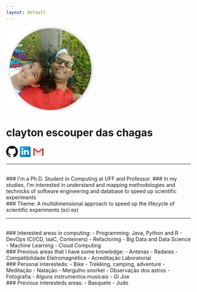 ```yaml
---
layout: default
---
```

![me_mary_round_240px.png](me_mary_round_240px.png)

# clayton escouper das chagas
[![ghub_logo_32px.png](ghub_logo_32px.png "github.com/claytonchagas")](https://github.com/claytonchagas)
[![lin_logo_32px.png](lin_logo_32px.png "linkedin.com/in/claytonescouperdaschagas")](https://www.linkedin.com/in/claytonescouperdaschagas)
[![gmail_logo_32px.png](gmail_logo_32px.png "claytonchagas1@gmail.com")](mailto:claytonchagas1@gmail.com)
<hr>
<br>
### I'm a Ph.D. Student in Computing at UFF and Professor.
### In my studies, I'm interested in understand and mapping methodologies and technicks of software engineering and database to speed up scientific experiments
<br>
### Theme: A multidimensional approach to speed up the lifecycle of scientific experiments (sci ex)
<hr>
<br>
### Interested areas in computing:
- Programming: Java, Python and R
- DevOps (CI/CD, IaaC, Conteiners)
- Refactoring
- Big Data and Data Science
- Machine Learning
- Cloud Computing

<br>
### Previous areas that I have some knowledge:
- Antenas
- Radares
- Compatibilidade Eletromagnética
- Acreditação Laboratorial

<br>
### Personal interesteds:
- Bike
- Trekking, camping, adventure
- Meditação
- Natação
- Mergulho snorkel
- Observação dos astros
- Fotografia
- Alguns instrumentos musicais
- GI Joe

<br>
### Previous interesteds areas:
- Basquete
- Judo
